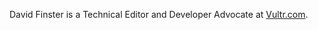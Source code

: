 David Finster is a Technical Editor and Developer Advocate at [Vultr.com](https://www.vultr.com).  
